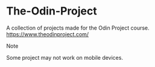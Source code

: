 # The-Odin-Project

A collection of projects made for the Odin Project course.
https://www.theodinproject.com/

> [!NOTE]
> Some project may not work on mobile devices.
